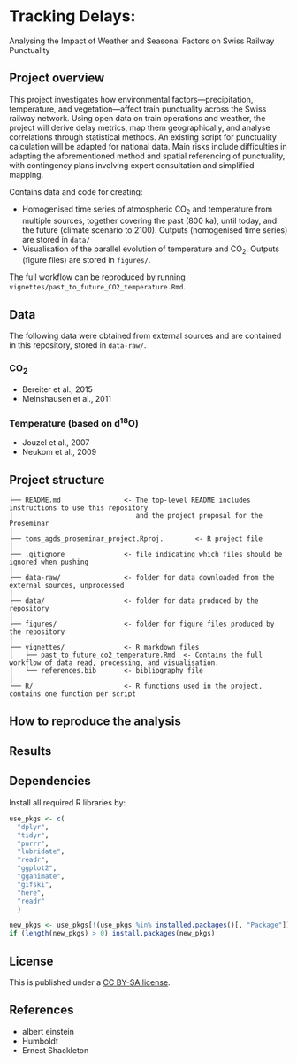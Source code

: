 # Tracking Delays:
Analysing the Impact of Weather and Seasonal Factors on Swiss Railway Punctuality

## Project overview

This project investigates how environmental factors—precipitation, temperature, 
and vegetation—affect train punctuality across the Swiss railway network. Using 
open data on train operations and weather, the project will derive delay 
metrics, map them geographically, and analyse correlations through statistical 
methods. An existing script for punctuality calculation will be adapted for 
national data. Main risks include difficulties in adapting the aforementioned 
method and spatial referencing of punctuality, with contingency plans involving 
expert consultation and simplified mapping.

Contains data and code for creating:

-   Homogenised time series of atmospheric CO<sub>2</sub> and temperature from multiple sources, together covering the past (800 ka), until today, and the future (climate scenario to 2100). Outputs (homogenised time series) are stored in `data/`
-   Visualisation of the parallel evolution of temperature and CO<sub>2</sub>. Outputs (figure files) are stored in `figures/`.

The full workflow can be reproduced by running `vignettes/past_to_future_CO2_temperature.Rmd`.

## Data

The following data were obtained from external sources and are contained in this repository, stored in `data-raw/`.

### CO<sub>2</sub>

-   Bereiter et al., 2015
-   Meinshausen et al., 2011

### Temperature (based on d<sup>18</sup>O)

-   Jouzel et al., 2007
-   Neukom et al., 2009

## Project structure

```         
├── README.md                <- The top-level README includes instructions to use this repository
|                               and the project proposal for the Proseminar
│
├── toms_agds_proseminar_project.Rproj.        <- R project file
| 
├── .gitignore               <- file indicating which files should be ignored when pushing
|
├── data-raw/                <- folder for data downloaded from the external sources, unprocessed
|
├── data/                    <- folder for data produced by the repository
│
├── figures/                 <- folder for figure files produced by the repository 
│
├── vignettes/               <- R markdown files
│   ├── past_to_future_co2_temperature.Rmd  <- Contains the full workflow of data read, processing, and visualisation.
│   └── references.bib       <- bibliography file
|
└── R/                       <- R functions used in the project, contains one function per script
```

## How to reproduce the analysis

## Results

## Dependencies

Install all required R libraries by:

``` r
use_pkgs <- c(
  "dplyr",
  "tidyr",
  "purrr",
  "lubridate",
  "readr",
  "ggplot2",
  "gganimate",
  "gifski",
  "here",
  "readr"
  )

new_pkgs <- use_pkgs[!(use_pkgs %in% installed.packages()[, "Package"])]
if (length(new_pkgs) > 0) install.packages(new_pkgs)
```

## License

This is published under a [CC BY-SA license](https://creativecommons.org/licenses/by-sa/4.0/).

## References

-   albert einstein
-   Humboldt
-   Ernest Shackleton
